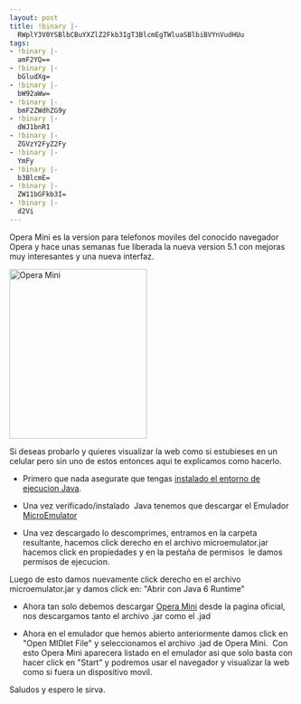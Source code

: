 ```yaml
---
layout: post
title: !binary |-
  RWplY3V0YSBlbCBuYXZlZ2Fkb3IgT3BlcmEgTWluaSBlbiBVYnVudHUu
tags:
- !binary |-
  amF2YQ==
- !binary |-
  bGludXg=
- !binary |-
  bW92aWw=
- !binary |-
  bmF2ZWdhZG9y
- !binary |-
  dWJ1bnR1
- !binary |-
  ZGVzY2FyZ2Fy
- !binary |-
  YmFy
- !binary |-
  b3BlcmE=
- !binary |-
  ZW11bGFkb3I=
- !binary |-
  d2Vi
---
```

Opera Mini es la version para telefonos moviles del conocido navegador Opera y hace unas semanas fue liberada la nueva version 5.1 con mejoras muy interesantes y una nueva interfaz.

<a href="http://blog.jam.net.ve/imagenes/uploads/2010/07/operamini.png"><img class="aligncenter size-medium wp-image-349" title="OperaMini" src="http://blog.jam.net.ve/imagenes/uploads/2010/07/operamini-243x300.png" alt="Opera Mini" width="243" height="300" /></a>

Si deseas probarlo y quieres visualizar la web como si estubieses en un celular pero sin uno de estos entonces aqui te explicamos como hacerlo.

- Primero que nada asegurate que tengas <a href="http://blog.jam.net.ve/2009/05/01/instalar-java-runtime-environment-jre-en-ubuntu-904-jaunty/" target="_blank">instalado el entorno de ejecucion Java</a>.

- Una vez verificado/instalado  Java tenemos que descargar el Emulador <a href="http://code.google.com/p/microemu/downloads/list" target="_blank">MicroEmulator</a>

- Una vez descargado lo descomprimes, entramos en la carpeta resultante, hacemos click derecho en el archivo microemulator.jar hacemos click en propiedades y en la pestaña de permisos  le damos permisos de ejecucion.

Luego de esto damos nuevamente click derecho en el archivo microemulator.jar y damos click en: "Abrir con Java 6 Runtime"

- Ahora tan solo debemos descargar <a href="http://www.opera.com/mobile/download/versions/" target="_blank">Opera Mini</a> desde la pagina oficial, nos descargamos tanto el archivo .jar como el .jad

- Ahora en el emulador que hemos abierto anteriormente damos click en "Open MIDlet File" y seleccionamos el archivo .jad de Opera Mini.  Con esto Opera Mini aparecera listado en el emulador asi que solo basta con hacer click en "Start" y podremos usar el navegador y visualizar la web como si fuera un dispositivo movil.

Saludos y espero le sirva.
